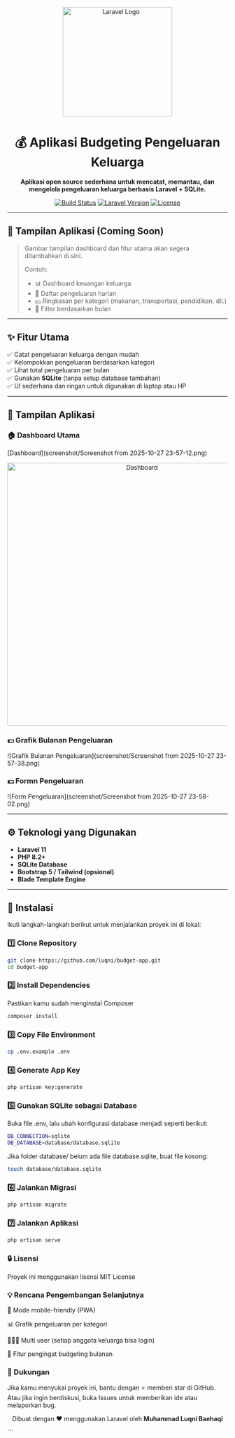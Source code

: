 <p align="center">
  <img src="https://raw.githubusercontent.com/laravel/art/master/logo-lockup/5%20SVG/2%20CMYK/1%20Full%20Color/laravel-logolockup-cmyk-red.svg" width="250" alt="Laravel Logo">
</p>

<h1 align="center">💰 Aplikasi Budgeting Pengeluaran Keluarga</h1>

<p align="center">
  <b>Aplikasi open source sederhana untuk mencatat, memantau, dan mengelola pengeluaran keluarga berbasis Laravel + SQLite.</b>
</p>

<p align="center">
  <a href="https://github.com/laravel/framework/actions"><img src="https://github.com/laravel/framework/workflows/tests/badge.svg" alt="Build Status"></a>
  <a href="https://packagist.org/packages/laravel/framework"><img src="https://img.shields.io/packagist/v/laravel/framework" alt="Laravel Version"></a>
  <a href="https://opensource.org/licenses/MIT"><img src="https://img.shields.io/badge/license-MIT-green" alt="License"></a>
</p>

---

## 📸 Tampilan Aplikasi (Coming Soon)

> Gambar tampilan dashboard dan fitur utama akan segera ditambahkan di sini.
>
> Contoh:
>
> -   📊 Dashboard keuangan keluarga
> -   🧾 Daftar pengeluaran harian
> -   💵 Ringkasan per kategori (makanan, transportasi, pendidikan, dll.)
> -   📅 Filter berdasarkan bulan

---

## ✨ Fitur Utama

✅ Catat pengeluaran keluarga dengan mudah  
✅ Kelompokkan pengeluaran berdasarkan kategori  
✅ Lihat total pengeluaran per bulan  
✅ Gunakan **SQLite** (tanpa setup database tambahan)  
✅ UI sederhana dan ringan untuk digunakan di laptop atau HP

---

## 📸 Tampilan Aplikasi

### 🏠 Dashboard Utama

[Dashboard](screenshot/Screenshot from 2025-10-27 23-57-12.png)
<p align="center">
  <img src="screenshots/Screenshot from 2025-10-27 23-57-12.png" width="600" alt="Dashboard">
</p>



### 💵 Grafik Bulanan Pengeluaran

![Grafik Bulanan Pengeluaran](screenshot/Screenshot from 2025-10-27 23-57-38.png)

### 💵 Formn Pengeluaran

![Form Pengeluaran](screenshot/Screenshot from 2025-10-27 23-58-02.png)

---

## ⚙️ Teknologi yang Digunakan

-   **Laravel 11**
-   **PHP 8.2+**
-   **SQLite Database**
-   **Bootstrap 5 / Tailwind (opsional)**
-   **Blade Template Engine**

---

## 🚀 Instalasi

Ikuti langkah-langkah berikut untuk menjalankan proyek ini di lokal:

### 1️⃣ Clone Repository

```bash
git clone https://github.com/luqni/budget-app.git
cd budget-app
```

### 2️⃣ Install Dependencies

Pastikan kamu sudah menginstal Composer

```bash
composer install
```

### 3️⃣ Copy File Environment

```bash
cp .env.example .env
```

### 4️⃣ Generate App Key

```bash
php artisan key:generate
```

### 5️⃣ Gunakan SQLite sebagai Database

Buka file .env, lalu ubah konfigurasi database menjadi seperti berikut:

```bash
DB_CONNECTION=sqlite
DB_DATABASE=database/database.sqlite
```

Jika folder database/ belum ada file database.sqlite, buat file kosong:

```bash
touch database/database.sqlite
```

### 6️⃣ Jalankan Migrasi

```bash
php artisan migrate
```

### 7️⃣ Jalankan Aplikasi

```bash
php artisan serve
```

### 🔒 Lisensi

Proyek ini menggunakan lisensi MIT License

### 💡 Rencana Pengembangan Selanjutnya

📱 Mode mobile-friendly (PWA)

📊 Grafik pengeluaran per kategori

👨‍👩‍👧 Multi user (setiap anggota keluarga bisa login)

💬 Fitur pengingat budgeting bulanan

### 💬 Dukungan

Jika kamu menyukai proyek ini, bantu dengan ⭐️ memberi star di GitHub.
Atau jika ingin berdiskusi, buka Issues untuk memberikan ide atau melaporkan bug.

<p align="center">Dibuat dengan ❤️ menggunakan Laravel oleh <b>Muhammad Luqni Baehaqi</b></p> ```
